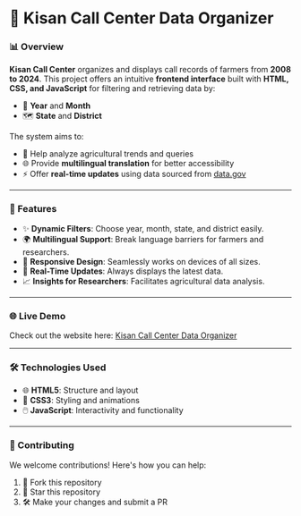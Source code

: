 # 🌾 Kisan Call Center Data Organizer  

### 📊 Overview  
**Kisan Call Center** organizes and displays call records of farmers from **2008 to 2024**. This project offers an intuitive **frontend interface** built with **HTML, CSS, and JavaScript** for filtering and retrieving data by:  
- 📅 **Year** and **Month**  
- 🗺️ **State** and **District**  

The system aims to:  
- 🚜 Help analyze agricultural trends and queries  
- 🌐 Provide **multilingual translation** for better accessibility  
- ⚡ Offer **real-time updates** using data sourced from [data.gov](https://data.gov.in)  

---

### 🎯 Features  
- ✨ **Dynamic Filters**: Choose year, month, state, and district easily.  
- 🌍 **Multilingual Support**: Break language barriers for farmers and researchers.  
- 📱 **Responsive Design**: Seamlessly works on devices of all sizes.  
- 🔄 **Real-Time Updates**: Always displays the latest data.  
- 📈 **Insights for Researchers**: Facilitates agricultural data analysis.  

---

### 🌐 Live Demo  
Check out the website here: [Kisan Call Center Data Organizer](https://kisan-call-center-data.netlify.app/)  

---

### 🛠️ Technologies Used  
- 🌐 **HTML5**: Structure and layout  
- 🎨 **CSS3**: Styling and animations  
- 🖱️ **JavaScript**: Interactivity and functionality  

---

### 🤝 Contributing  
We welcome contributions! Here's how you can help:  
1. 🍴 Fork this repository  
2. 🌟 Star this repository  
3. 🛠️ Make your changes and submit a PR  
